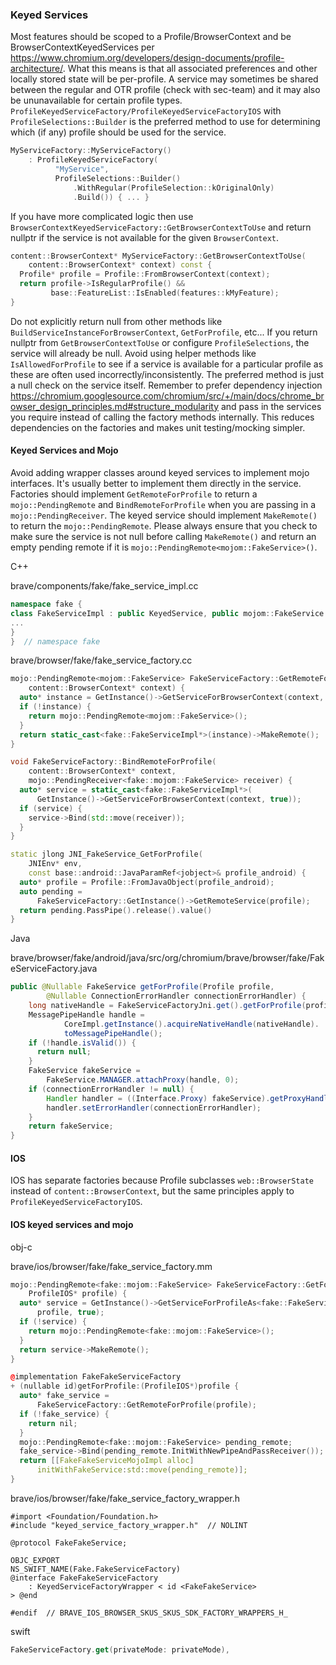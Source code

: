 ### Keyed Services

Most features should be scoped to a Profile/BrowserContext and be BrowserContextKeyedServices per https://www.chromium.org/developers/design-documents/profile-architecture/. What this means is that all associated preferences and other locally stored state will be per-profile. A service may sometimes be shared between the regular and OTR profile (check with sec-team) and it may also be ununavailable for certain profile types. `ProfileKeyedServiceFactory/ProfileKeyedServiceFactoryIOS` with `ProfileSelections::Builder` is the preferred method to use for determining which (if any) profile should be used for the service.

```cpp
MyServiceFactory::MyServiceFactory()
    : ProfileKeyedServiceFactory(
          "MyService",
          ProfileSelections::Builder()
              .WithRegular(ProfileSelection::kOriginalOnly)
              .Build()) { ... }
```

If you have more complicated logic then use `BrowserContextKeyedServiceFactory::GetBrowserContextToUse` and return nullptr if the service is not available for the given `BrowserContext`.

```cpp
content::BrowserContext* MyServiceFactory::GetBrowserContextToUse(
    content::BrowserContext* context) const {
  Profile* profile = Profile::FromBrowserContext(context);
  return profile->IsRegularProfile() &&
         base::FeatureList::IsEnabled(features::kMyFeature);
}
```

Do not explicitly return null from other methods like `BuildServiceInstanceForBrowserContext`, `GetForProfile`, etc... If you return nullptr from `GetBrowserContextToUse` or configure `ProfileSelections`, the service will already be null. Avoid using helper methods like `IsAllowedForProfile` to see if a service is available for a particular profile as these are often used incorrectly/inconsistently. The preferred method is just a null check on the service itself. Remember to prefer dependency injection https://chromium.googlesource.com/chromium/src/+/main/docs/chrome_browser_design_principles.md#structure_modularity and pass in the services you require instead of calling the factory methods internally. This reduces dependencies on the factories and makes unit testing/mocking simpler.

#### Keyed Services and Mojo

Avoid adding wrapper classes around keyed services to implement mojo interfaces. It's usually better to implement them directly in the service. Factories should implement `GetRemoteForProfile` to return a `mojo::PendingRemote` and `BindRemoteForProfile` when you are passing in a `mojo::PendingReceiver`. The keyed service should implement `MakeRemote()` to return the `mojo::PendingRemote`. Please always ensure that you check to make sure the service is not null before calling `MakeRemote()` and return an empty pending remote if it is `mojo::PendingRemote<mojom::FakeService>()`.

C++

brave/components/fake/fake_service_impl.cc
```cpp
namespace fake {
class FakeServiceImpl : public KeyedService, public mojom::FakeService {
...
}
}  // namespace fake
```

brave/browser/fake/fake_service_factory.cc
```cpp
mojo::PendingRemote<mojom::FakeService> FakeServiceFactory::GetRemoteForProfile(
    content::BrowserContext* context) {
  auto* instance = GetInstance()->GetServiceForBrowserContext(context, true);
  if (!instance) {
    return mojo::PendingRemote<mojom::FakeService>();
  }
  return static_cast<fake::FakeServiceImpl*>(instance)->MakeRemote();
}

void FakeServiceFactory::BindRemoteForProfile(
    content::BrowserContext* context,
    mojo::PendingReceiver<fake::mojom::FakeService> receiver) {
  auto* service = static_cast<fake::FakeServiceImpl*>(
      GetInstance()->GetServiceForBrowserContext(context, true));
  if (service) {
    service->Bind(std::move(receiver));
  }
}

static jlong JNI_FakeService_GetForProfile(
    JNIEnv* env,
    const base::android::JavaParamRef<jobject>& profile_android) {
  auto* profile = Profile::FromJavaObject(profile_android);
  auto pending =
      FakeServiceFactory::GetInstance()->GetRemoteService(profile);
  return pending.PassPipe().release().value()
}
```

Java

brave/browser/fake/android/java/src/org/chromium/brave/browser/fake/FakeServiceFactory.java
```java
public @Nullable FakeService getForProfile(Profile profile,
        @Nullable ConnectionErrorHandler connectionErrorHandler) {
    long nativeHandle = FakeServiceFactoryJni.get().getForProfile(profile);
    MessagePipeHandle handle =
            CoreImpl.getInstance().acquireNativeHandle(nativeHandle).
            toMessagePipeHandle();
    if (!handle.isValid()) {
      return null;
    }
    FakeService fakeService =
        FakeService.MANAGER.attachProxy(handle, 0);
    if (connectionErrorHandler != null) {
        Handler handler = ((Interface.Proxy) fakeService).getProxyHandler();
        handler.setErrorHandler(connectionErrorHandler);
    }
    return fakeService;
}
```

#### IOS

IOS has separate factories because Profile subclasses `web::BrowserState` instead of `content::BrowserContext`, but the same principles apply to `ProfileKeyedServiceFactoryIOS`.

#### IOS keyed services and mojo

obj-c

brave/ios/browser/fake/fake_service_factory.mm
```cpp
mojo::PendingRemote<fake::mojom::FakeService> FakeServiceFactory::GetForProfile(
    ProfileIOS* profile) {
  auto* service = GetInstance()->GetServiceForProfileAs<fake::FakeServiceImpl>(
      profile, true);
  if (!service) {
    return mojo::PendingRemote<fake::mojom::FakeService>();
  }
  return service->MakeRemote();
}

@implementation FakeFakeServiceFactory
+ (nullable id)getForProfile:(ProfileIOS*)profile {
  auto* fake_service =
      FakeServiceFactory::GetRemoteForProfile(profile);
  if (!fake_service) {
    return nil;
  }
  mojo::PendingRemote<fake::mojom::FakeService> pending_remote;
  fake_service->Bind(pending_remote.InitWithNewPipeAndPassReceiver());
  return [[FakeFakeServiceMojoImpl alloc]
      initWithFakeService:std::move(pending_remote)];
}
```

brave/ios/browser/fake/fake_service_factory_wrapper.h
```objc
#import <Foundation/Foundation.h>
#include "keyed_service_factory_wrapper.h"  // NOLINT

@protocol FakeFakeService;

OBJC_EXPORT
NS_SWIFT_NAME(Fake.FakeServiceFactory)
@interface FakeFakeServiceFactory
    : KeyedServiceFactoryWrapper < id <FakeFakeService>
> @end

#endif  // BRAVE_IOS_BROWSER_SKUS_SKUS_SDK_FACTORY_WRAPPERS_H_
```

swift
```swift
FakeServiceFactory.get(privateMode: privateMode),
```
